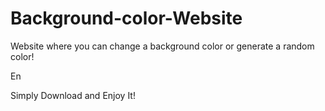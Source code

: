 # Background-color-Website
Website where you can change a background color or generate a random color!

En

Simply Download and Enjoy It!

